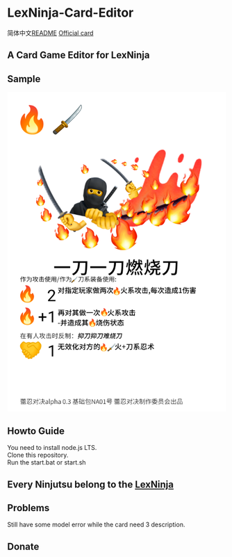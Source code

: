 # LexNinja-Card-Editor
 简体中文[README](README_zh_CN.md)
 [Official card](https://github.com/Dospy-Honor/lexninjabattle)
## A Card Game Editor for LexNinja
## Sample 
   ![Sample](sample/NA01一刀一刀燃烧刀.png)
## Howto Guide
  You need to install node.js LTS.\
  Clone this repository.\
  Run the start.bat or start.sh
## Every Ninjutsu belong to the [LexNinja](https://www.wsfrs.com/)
## Problems
Still have some model error while the card need 3 description.
## Donate
   
